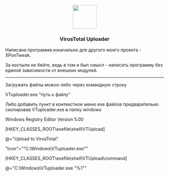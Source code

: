 <div><p align="center"><img src="https://raw.githubusercontent.com/PONYASHIN/VirusTotalUploader/refs/heads/main/src/icon.ico" width="75" height="75" /></p><h3 align="center">VirusTotal Uploader</h3></div>
Написана программа изначально для другого моего проекта - XPonTweak.

За костыли не бейте, ведь в том и был смысл - написать программу без единой зависимости от внешних модулей.

-------------

Загружать файлы можно либо через командную строку 

VTuploader.exe "путь к файлу"

Либо добавить пункт в контекстное меню exe файлов предварительно скопировав VTuploader.exe в папку windows

Windows Registry Editor Version 5.00

[HKEY_CLASSES_ROOT\exefile\shell\VTUpload]

@="Upload to VirusTotal"

"Icon"="\"C:\\Windows\\VTuploader.exe\""

[HKEY_CLASSES_ROOT\exefile\shell\VTUpload\command]

@="C:\\Windows\\VTuploader.exe \"%1\""
